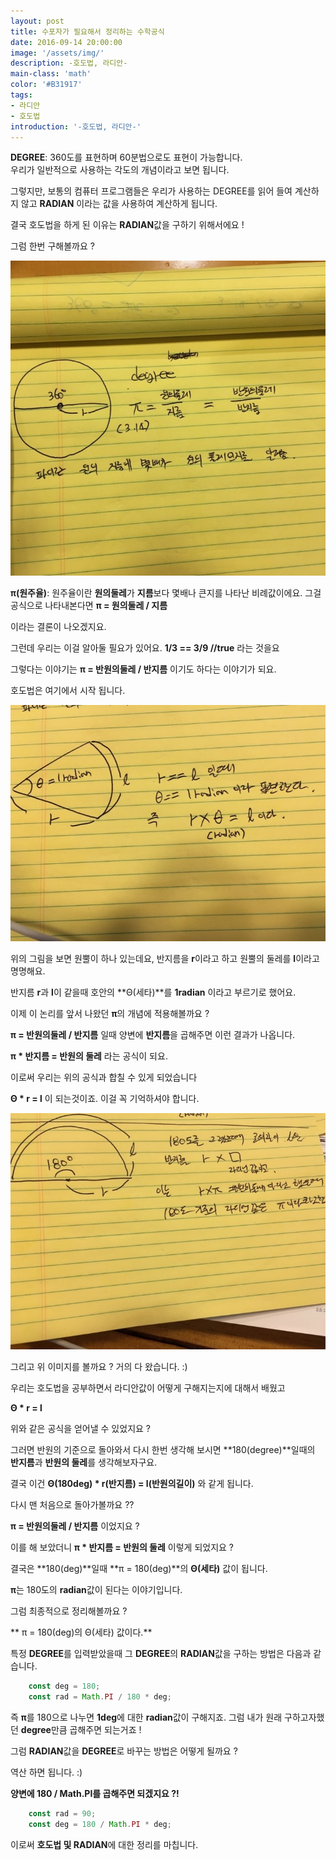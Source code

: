 ```yaml
---
layout: post
title: 수포자가 필요해서 정리하는 수학공식
date: 2016-09-14 20:00:00
image: '/assets/img/'
description: -호도법, 라디안-
main-class: 'math'
color: '#B31917'
tags: 
- 라디안
- 호도법
introduction: '-호도법, 라디안-'
---
```



**DEGREE**: 360도를 표현하며 60분법으로도 표현이 가능합니다.  
우리가 일반적으로 사용하는 각도의 개념이라고 보면 됩니다.  

그렇지만, 보통의 컴퓨터 프로그램들은 우리가 사용하는 DEGREE를 읽어 들여 계산하지 않고 **RADIAN** 이라는 값을 사용하여 계산하게 됩니다.  


결국 호도법을 하게 된 이유는 **RADIAN**값을 구하기 위해서에요 !
 
그럼 한번 구해볼까요 ? 

![이미지](/resources/images/math/hodo_1.jpeg)


**π(원주율)**: 원주율이란 **원의둘레**가 **지름**보다 몇배나 큰지를 나타난 비례값이에요. 그걸 공식으로 나타내본다면 **π = 원의둘레 / 지름**

이라는 결론이 나오겠지요.  


그런데 우리는 이걸 알아둘 필요가 있어요. **1/3 == 3/9 //true** 라는 것을요 

그렇다는 이야기는 **π = 반원의둘레 / 반지름** 이기도 하다는 이야기가 되요. 


호도법은 여기에서 시작 됩니다. 


![이미지](/resources/images/math/hodo_2.jpeg)


위의 그림을 보면 원뿔이 하나 있는데요, 반지름을 **r**이라고 하고 원뿔의 둘레를 **l**이라고 명명해요. 

반지름 **r**과 **l**이 같을때 호안의 **Θ(세타)**를 **1radian** 이라고 부르기로 했어요. 

이제 이 논리를 앞서 나왔던 **π**의 개념에 적용해볼까요 ?



**π = 반원의둘레 / 반지름** 일때 양변에 **반지름**을 곱해주면 이런 결과가 나옵니다.

**π * 반지름 = 반원의 둘레** 라는 공식이 되요. 

이로써 우리는 위의 공식과 합칠 수 있게 되었습니다 


**Θ * r = l** 이 되는것이죠. 이걸 꼭 기억하셔야 합니다. 


![이미지](/resources/images/math/hodo_3.jpeg) 


그리고 위 이미지를 볼까요 ? 거의 다 왔습니다. :) 


우리는 호도법을 공부하면서 라디안값이 어떻게 구해지는지에 대해서 배웠고 

**Θ * r = l**

위와 같은 공식을 얻어낼 수 있었지요 ? 



그러면 반원의 기준으로 돌아와서 다시 한번 생각해 보시면 **180(degree)**일때의 **반지름**과 **반원의 둘레**를 생각해보자구요. 
 
결국 이건 **Θ(180deg) * r(반지름) = l(반원의길이)** 와 같게 됩니다.


다시 맨 처음으로 돌아가볼까요 ?? 

**π = 반원의둘레 / 반지름** 이었지요 ?

이를 해 보았더니 **π * 반지름 = 반원의 둘레**  이렇게 되었지요 ? 

결국은 **180(deg)**일때 **π = 180(deg)**의 **Θ(세타)** 값이 됩니다. 


**π**는 180도의 **radian**값이 된다는 이야기입니다. 


그럼 최종적으로 정리해볼까요 ?


** π = 180(deg)의 Θ(세타) 값이다.**

특정 **DEGREE**를 입력받았을때 그 **DEGREE**의 **RADIAN**값을 구하는 방법은 다음과 같습니다. 

```js
    const deg = 180;
    const rad = Math.PI / 180 * deg;
```

즉 **π**를 180으로 나누면 **1deg**에 대한 **radian**값이 구해지죠. 그럼 내가 원래 구하고자했던 **degree**만큼 곱해주면 되는거죠 !
 
 
그럼 **RADIAN**값을 **DEGREE**로 바꾸는 방법은 어떻게 될까요 ? 

역산 하면 됩니다. :) 

**양변에 180 / Math.PI를 곱해주면 되겠지요 ?!**

```js
    const rad = 90;
    const deg = 180 / Math.PI * deg; 
```


이로써 **호도법 및 RADIAN**에 대한 정리를 마칩니다.